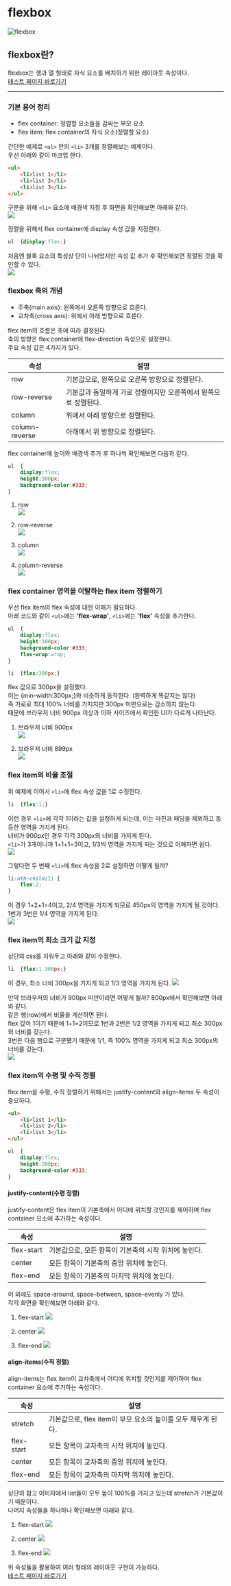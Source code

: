# **flexbox**

![flexbox](https://cdn.jsdelivr.net/gh/fe-jw/J-Web/posts/2022/0923/thumb.jpg)

## **flexbox란?**
flexbox는 행과 열 형태로 자식 요소를 배치하기 위한 레이아웃 속성이다.  
[테스트 페이지 바로가기](https://fe-jw.github.io/J-Web/posts/2022/0923/flex.html)

---

### **기본 용어 정리**
* flex container: 정렬할 요소들을 감싸는 부모 요소
* flex item: flex container의 자식 요소(정렬할 요소)  

간단한 예제로 `<ul>` 안의 `<li>` 3개를 정렬해보는 예제이다.  
우선 아래와 같이 마크업 한다.
```html
<ul>
	<li>list 1</li>
	<li>list 2</li>
	<li>list 3</li>
</ul>
```

구분을 위해 `<li>` 요소에 배경색 지정 후 화면을 확인해보면 아래와 같다.  
![](https://cdn.jsdelivr.net/gh/fe-jw/J-Web/posts/2022/0923/img_1.png)

정렬을 위해서 flex container에 display 속성 값을 지정한다.
```css
ul	{display:flex;}
```

처음엔 블록 요소의 특성상 단이 나뉘었지만 속성 값 추가 후 확인해보면 정렬된 것을 확인할 수 있다.  
![](https://cdn.jsdelivr.net/gh/fe-jw/J-Web/posts/2022/0923/img_2.png)

### **flexbox 축의 개념**
* 주축(main axis): 왼쪽에서 오른쪽 방향으로 흐른다.
* 교차축(cross axis): 위에서 아래 방향으로 흐른다.

flex item의 흐름은 축에 따라 결정된다.  
축의 방향은 flex container에 flex-direction 속성으로 설정한다.  
주요 속성 값은 4가지가 있다.  

|속성|설명|
|---|---|
|row|기본값으로, 왼쪽으로 오른쪽 방향으로 정렬된다.|
|row-reverse|기본값과 동일하게 가로 정렬이지만 오른쪽에서 왼쪽으로 정렬된다.|
|column|위에서 아래 방향으로 정렬된다.|
|column-reverse|아래에서 위 방향으로 정렬된다.|

flex container에 높이와 배경색 추가 후 하나씩 확인해보면 다음과 같다.
```css
ul	{
	display:flex;
	height:300px;
	background-color:#333;
}
```

1) row  
![](https://cdn.jsdelivr.net/gh/fe-jw/J-Web/posts/2022/0923/img_3.png)

2) row-reverse  
![](https://cdn.jsdelivr.net/gh/fe-jw/J-Web/posts/2022/0923/img_4.png)

3) column  
![](https://cdn.jsdelivr.net/gh/fe-jw/J-Web/posts/2022/0923/img_5.png)

4) column-reverse  
![](https://cdn.jsdelivr.net/gh/fe-jw/J-Web/posts/2022/0923/img_6.png)

### **flex container 영역을 이탈하는 flex item 정렬하기**
우선 flex item의 flex 속성에 대한 이해가 필요하다.  
아래 코드와 같이 `<ul>`에는 **'flex-wrap'**, `<li>`에는 **'flex'** 속성을 추가한다.
```css
ul	{
	display:flex;
	height:300px;
	background-color:#333;
	flex-wrap:wrap;
}

li	{flex:300px;}
```

flex 값으로 300px을 설정했다.  
이는 {min-width:300px;}와 비슷하게 동작한다. (완벽하게 똑같지는 않다)  
즉 가로로 최대 100% 너비를 가지지만 300px 미만으로는 감소하지 않는다.  
때문에 브라우저 너비 900px 이상과 이하 사이즈에서 확인한 UI가 다르게 나타난다.

1) 브라우저 너비 900px  
![](https://cdn.jsdelivr.net/gh/fe-jw/J-Web/posts/2022/0923/img_7.png)

2) 브라우저 너비 899px  
![](https://cdn.jsdelivr.net/gh/fe-jw/J-Web/posts/2022/0923/img_8.png)

### **flex item의 비율 조절**
위 예제에 이어서 `<li>`에 flex 속성 값을 1로 수정한다.
```css
li	{flex:1;}
```

이런 경우 `<li>`에 각각 1이라는 값을 설정하게 되는데, 이는 마진과 패딩을 제외하고 동등한 영역을 가지게 된다.  
너비가 900px인 경우 각각 300px의 너비를 가지게 된다.   
`<li>`가 3개이니까 1+1+1=3이고, 1/3씩 영역을 가지게 되는 것으로 이해하면 쉽다.  
![](https://cdn.jsdelivr.net/gh/fe-jw/J-Web/posts/2022/0923/img_9.png)

그렇다면 두 번째 `<li>`에 flex 속성을 2로 설정하면 어떻게 될까?
```css
li:nth-child(2)	{
	flex:2;
}
```

이 경우 1+2+1=4이고, 2/4 영역을 가지게 되므로 450px의 영역을 가지게 될 것이다.  
1번과 3번은 1/4 영역을 가지게 된다.  
![](https://cdn.jsdelivr.net/gh/fe-jw/J-Web/posts/2022/0923/img_10.png)

### **flex item의 최소 크기 값 지정**
상단의 css를 지워두고 아래와 같이 수정한다.
```css
li	{flex:1 300px;}
```

이 경우, 최소 너비 300px을 가지게 되고 1/3 영역을 가지게 된다.
![](https://cdn.jsdelivr.net/gh/fe-jw/J-Web/posts/2022/0923/img_11.png)

만약 브라우저의 너비가 900px 미만이라면 어떻게 될까? 800px에서 확인해보면 아래와 같다.  
같은 행(row)에서 비율을 계산하면 된다.  
flex 값이 1이기 때문에 1+1=2이므로 1번과 2번은 1/2 영역을 가지게 되고 최소 300px의 너비를 갖는다.  
3번은 다음 행으로 구분됐기 때문에 1/1, 즉 100% 영역을 가지게 되고 최소 300px의 너비를 갖는다.  
![](https://cdn.jsdelivr.net/gh/fe-jw/J-Web/posts/2022/0923/img_12.png)

### **flex item의 수평 및 수직 정렬**
flex item을 수평, 수직 정렬하기 위해서는 justify-content와 align-items 두 속성이 중요하다.
```html
<ul>
	<li>list 1</li>
	<li>list 2</li>
	<li>list 3</li>
</ul>
```
```css
ul	{
	display:flex;
	height:200px;
	background-color:#333;
}
```

#### **justify-content(수평 정렬)**
justify-content은 flex item이 기본축에서 어디에 위치할 것인지를 제어하며 flex container 요소에 추가하는 속성이다.  

|속성|설명|
|---|---|
|flex-start|기본값으로, 모든 항목이 기본축의 시작 위치에 놓인다.|
|center|모든 항목이 기본축의 중앙 위치에 놓인다.|
|flex-end|모든 항목이 기본축의 마지막 위치에 놓인다.|  

이 외에도 space-around, space-between, space-evenly 가 있다.  
각각 화면을 확인해보면 아래와 같다.

1) flex-start
![](https://cdn.jsdelivr.net/gh/fe-jw/J-Web/posts/2022/0923/img_13.png)

2) center
![](https://cdn.jsdelivr.net/gh/fe-jw/J-Web/posts/2022/0923/img_14.png)

3) flex-end
![](https://cdn.jsdelivr.net/gh/fe-jw/J-Web/posts/2022/0923/img_15.png)

#### **align-items(수직 정렬)**
align-items는 flex item이 교차축에서 어디에 위치할 것인지를 제어하며 flex container 요소에 추가하는 속성이다.  

|속성|설명|
|---|---|
|stretch|기본값으로, flex item이 부모 요소의 높이를 모두 채우게 된다.|
|flex-start|모든 항목이 교차축의 시작 위치에 놓인다.|
|center|모든 항목이 교차축의 중앙 위치에 놓인다.|
|flex-end|모든 항목이 교차축의 마지막 위치에 놓인다.|  

상단의 참고 이미지에서 list들이 모두 높이 100%를 가지고 있는데 stretch가 기본값이기 때문이다.  
나머지 속성들을 하나하나 확인해보면 아래와 같다.  

1) flex-start
![](https://cdn.jsdelivr.net/gh/fe-jw/J-Web/posts/2022/0923/img_16.png)

2) center
![](https://cdn.jsdelivr.net/gh/fe-jw/J-Web/posts/2022/0923/img_17.png)

3) flex-end
![](https://cdn.jsdelivr.net/gh/fe-jw/J-Web/posts/2022/0923/img_18.png)

위 속성들을 활용하여 여러 형태의 레이아웃 구현이 가능하다.  
[테스트 페이지 바로가기](https://fe-jw.github.io/J-Web/posts/2022/0923/flex.html)